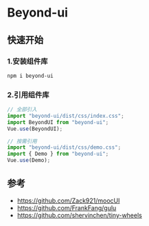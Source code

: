 # Beyond-ui

## 快速开始

### 1.安装组件库

```bash
npm i beyond-ui
```

### 2.引用组件库

```javascript
// 全部引入
import "beyond-ui/dist/css/index.css";
import BeyondUI from "beyond-ui";
Vue.use(BeyondUI);

// 按需引用
import "beyond-ui/dist/css/demo.css";
import { Demo } from "beyond-ui";
Vue.use(Demo);
```

## 参考

- https://github.com/Zack921/moocUI
- https://github.com/FrankFang/gulu
- https://github.com/shervinchen/tiny-wheels
